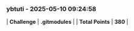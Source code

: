 ### ybtuti - 2025-05-10 09:24:58
| **Challenge** | **.gitmodules** |
| **Total Points** | **380** |

